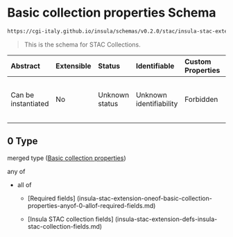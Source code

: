 # Basic collection properties Schema

```txt
https://cgi-italy.github.io/insula/schemas/v0.2.0/stac/insula-stac-extension.schema.json#/oneOf/0
```



> This is the schema for STAC Collections.

| Abstract            | Extensible | Status         | Identifiable            | Custom Properties | Additional Properties | Access Restrictions | Defined In                                                                                                   |
| :------------------ | :--------- | :------------- | :---------------------- | :---------------- | :-------------------- | :------------------ | :----------------------------------------------------------------------------------------------------------- |
| Can be instantiated | No         | Unknown status | Unknown identifiability | Forbidden         | Allowed               | none                | [insula-stac-extension.schema.json\*] (schemas/stac/insula-stac-extension.schema.json) |

## 0 Type

merged type ([Basic collection properties](insula-stac-extension-oneof-basic-collection-properties.md))

any of

* all of

  * [Required fields] (insula-stac-extension-oneof-basic-collection-properties-anyof-0-allof-required-fields.md)

  * [Insula STAC collection fields] (insula-stac-extension-defs-insula-stac-collection-fields.md)
